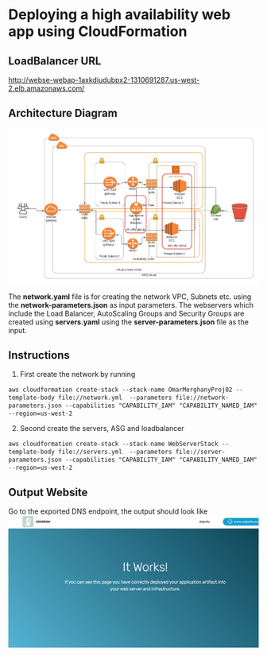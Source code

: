 # Deploying a high availability web app using CloudFormation

## LoadBalancer URL
http://webse-webap-1axkdiudubpx2-1310691287.us-west-2.elb.amazonaws.com/


## Architecture Diagram

![Diagram](HighlyAvailableWebApplication.jpeg)

The **network.yaml** file is for creating the network VPC, Subnets etc. using the **network-parameters.json** as input parameters.
The webservers which include the Load Balancer, AutoScaling Groups and Security Groups are created using **servers.yaml** using the **server-parameters.json** file as the input.

## Instructions

1. First create the network by running
```
aws cloudformation create-stack --stack-name OmarMerghanyProj02 --template-body file://network.yml  --parameters file://network-parameters.json --capabilities "CAPABILITY_IAM" "CAPABILITY_NAMED_IAM"  --region=us-west-2
```
2. Second create the servers, ASG and loadbalancer
```
aws cloudformation create-stack --stack-name WebServerStack --template-body file://servers.yml  --parameters file://server-parameters.json --capabilities "CAPABILITY_IAM" "CAPABILITY_NAMED_IAM" --region=us-west-2
```

## Output Website

Go to the exported DNS endpoint, the output should look like
![Diagram](outputWebsite.PNG)